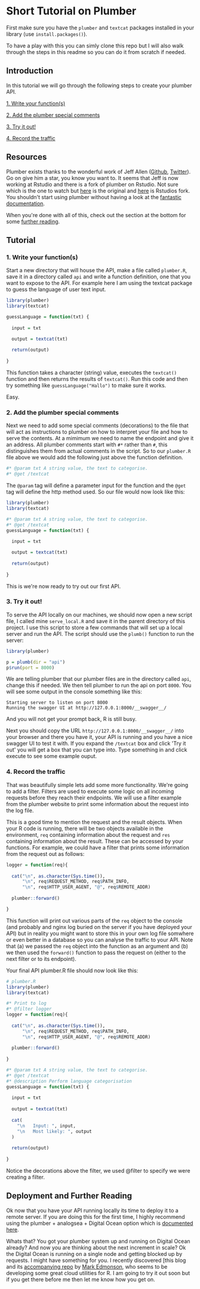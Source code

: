 # Short Tutorial on Plumber

First make sure you have the `plumber` and `textcat` packages installed in your library (use `install.packages()`).

To have a play with this you can simly clone this repo but I will also walk through the steps in this readme so you can do it from scratch if needed.

## Introduction

In this tutorial we will go through the following steps to create your plumber API.

[1. Write your function(s)](#1-write-your-function(s))

[2. Add the plumber special comments](#2-add-the-plumber-special-comments)

[3. Try it out!](#3-try-it-out)

[4. Record the traffic](#4-record-the-traffic)

## Resources

Plumber exists thanks to the wonderful work of Jeff Allen ([Github](https://github.com/trestletech), [Twitter](https://twitter.com/trestlejeff)). Go on give him a star, you know you want to. It seems that Jeff is now working at Rstudio and there is a fork of plumber on Rstudio. Not sure which is the one to watch but [here](https://github.com/trestletech/plumber) is the original and [here](https://github.com/rstudio/plumber) is Rstudios fork. You shouldn't start using plumber without having a look at the [fantastic documentation](https://www.rplumber.io/).

When you're done with all of this, check out the section at the bottom for some [further reading](#deployment-and-further-reading).

## Tutorial

### 1. Write your function(s)

Start a new directory that will house the API, make a file called `plumber.R`, save it in a directory called `api` and write a function definition, one that you want to expose to the API. For example here I am using the textcat package to guess the language of user text input.

```r
library(plumber)
library(textcat)

guessLanguage = function(txt) {
  
  input = txt

  output = textcat(txt)
  
  return(output)
  
}
```

This function takes a character (string) value, executes the `textcat()` function and then returns the results of `textcat()`. Run this code and then try something like `guessLanguage("Hallo")` to make sure it works.

Easy.

### 2. Add the plumber special comments

Next we need to add some special comments (decorations) to the file that will act as instructions to plumber on how to interpret your file and how to serve the contents. At a mimimum we need to name the endpoint and give it an address. All plumber comments start with `#*` rather than `#`, this distinguishes them from actual comments in the script. So to our `plumber.R` file above we would add the following just above the function definition.

```r
#* @param txt A string value, the text to categorise.
#* @get /textcat
```

The `@param` tag will define a parameter input for the function and the `@get` tag will define the http method used. So our file would now look like this:

```r
library(plumber)
library(textcat)

#* @param txt A string value, the text to categorise.
#* @get /textcat
guessLanguage = function(txt) {
  
  input = txt

  output = textcat(txt)
  
  return(output)
  
}
```

This is we're now ready to try out our first API.

### 3. Try it out!

To serve the API locally on our machines, we should now open a new script file, I called mine `serve_local.R` and save it in the parent directory of this project. I use this script to store a few commands that will set up a local server and run the API. The script should use the `plumb()` function to run the server:

```r
library(plumber)

p = plumb(dir = "api")
p$run(port = 8000)
```

We are telling plumber that our plumber files are in the directory called `api`, change this if needed. We then tell plumber to run the api on port `8000`. You will see some output in the console something like this:

```
Starting server to listen on port 8000
Running the swagger UI at http://127.0.0.1:8000/__swagger__/
```

And you will not get your prompt back, R is still busy.

Next you should copy the URL `http://127.0.0.1:8000/__swagger__/` into your browser and there you have it, your API is running and you have a nice swagger UI to test it with. If you expand the `/textcat` box and click 'Try it out' you will get a box that you can type into. Type something in and click execute to see some example ouput.

### 4. Record the traffic

That was beautifully simple lets add some more functionality. We're going to add a filter. Filters are used to execute some logic on all incoming requests before they reach their endpoints. We will use a filter example from the plumber website to print some information about the request into the log file.

This is a good time to mention the request and the result objects. When your R code is running, there will be two objects available in the environment, `req` containing information about the request and `res` containing information about the result. These can be accessed by your functions. For example, we could have a filter that prints some information from the request out as follows:

```r
logger = function(req){
  
  cat("\n", as.character(Sys.time()), 
      "\n", req$REQUEST_METHOD, req$PATH_INFO, 
      "\n", req$HTTP_USER_AGENT, "@", req$REMOTE_ADDR)
  
  plumber::forward()

}
```

This function will print out various parts of the `req` object to the console (and probably and nginx log buried on the server if you have deployed your API) but in reality you might want to store this in your own log file somwhere or even better in a database so you can analyse the traffic to your API. Note that (a) we passed the `req` object into the function as an argument and (b) we then used the `forward()` function to pass the request on (either to the next filter or to its endpoint).

Your final API plumber.R file should now look like this:

```r
# plumber.R
library(plumber)
library(textcat)

#* Print to log
#* @filter logger
logger = function(req){
  
  cat("\n", as.character(Sys.time()), 
      "\n", req$REQUEST_METHOD, req$PATH_INFO, 
      "\n", req$HTTP_USER_AGENT, "@", req$REMOTE_ADDR)
  
  plumber::forward()
  
}

#* @param txt A string value, the text to categorise.
#* @get /textcat
#* @description Perform language categorisation
guessLanguage = function(txt) {
  
  input = txt
  
  output = textcat(txt)
  
  cat(
    "\n   Input: ", input,
    "\n   Most likely: ", output
  )
  
  return(output)
  
}
```

Notice the decorations above the filter, we used @filter to specify we were creating a filter.

## Deployment and Further Reading

Ok now that you have your API running locally its time to deploy it to a remote server. If you are doing this for the first time, I highly recommend using the plumber + analogsea + Digital Ocean option which is [documented here](https://www.rplumber.io/docs/hosting.html#digitalocean).

Whats that? You got your plumber system up and running on Digital Ocean already? And now you are thinking about the next increment in scale? Ok the Digital Ocean is running on a single node and getting blocked up by requests. I might have something for you. I recently discovered [this blog and its [accompanying repo](https://github.com/MarkEdmondson1234/serverless-R-API-appengine) by [Mark Edmonson](http://code.markedmondson.me/), who seems to be developing some great cloud utilities for R. I am going to try it out soon but if you get there before me then let me know how you get on.



